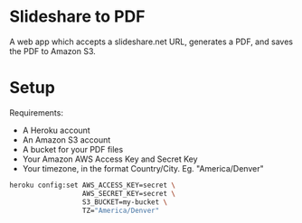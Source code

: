 Slideshare to PDF
=================

A web app which accepts a slideshare.net URL, generates a PDF, and saves
the PDF to Amazon S3.

Setup
=====

Requirements:
* A Heroku account
* An Amazon S3 account
* A bucket for your PDF files
* Your Amazon AWS Access Key and Secret Key
* Your timezone, in the format Country/City. Eg. "America/Denver"

```bash
heroku config:set AWS_ACCESS_KEY=secret \
                  AWS_SECRET_KEY=secret \
                  S3_BUCKET=my-bucket \
                  TZ="America/Denver"
```
